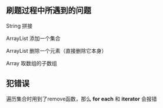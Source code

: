## 刷题过程中所遇到的问题

String 拼接

ArrayList 添加一个集合

ArrayList 删除一个元素（直接删除它本身）

Array 取数组的子数组

## 犯错误

遍历集合时用到了remove函数，那么 **for each** 和 **iterator** 会报错

